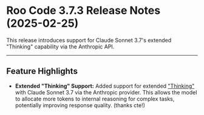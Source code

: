 # Roo Code 3.7.3 Release Notes (2025-02-25)

This release introduces support for Claude Sonnet 3.7's extended "Thinking" capability via the Anthropic API.

---

## Feature Highlights

*   **Extended "Thinking" Support:** Added support for extended ["Thinking"](https://docs.anthropic.com/en/docs/build-with-claude/extended-thinking) with Claude Sonnet 3.7 via the Anthropic provider. This allows the model to allocate more tokens to internal reasoning for complex tasks, potentially improving response quality. (thanks cte!)